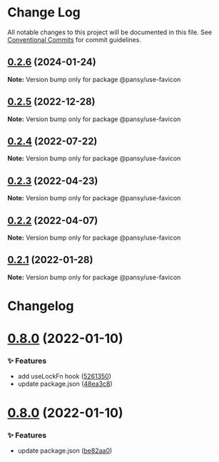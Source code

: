 # Change Log

All notable changes to this project will be documented in this file.
See [Conventional Commits](https://conventionalcommits.org) for commit guidelines.

## [0.2.6](https://github.com/pansyjs/react-hooks/compare/@pansy/use-favicon@0.2.5...@pansy/use-favicon@0.2.6) (2024-01-24)

**Note:** Version bump only for package @pansy/use-favicon





## [0.2.5](https://github.com/pansyjs/react-hooks/compare/@pansy/use-favicon@0.2.4...@pansy/use-favicon@0.2.5) (2022-12-28)

**Note:** Version bump only for package @pansy/use-favicon





## [0.2.4](https://github.com/pansyjs/react-hooks/compare/@pansy/use-favicon@0.2.3...@pansy/use-favicon@0.2.4) (2022-07-22)

**Note:** Version bump only for package @pansy/use-favicon





## [0.2.3](https://github.com/pansyjs/react-hooks/compare/@pansy/use-favicon@0.2.2...@pansy/use-favicon@0.2.3) (2022-04-23)

**Note:** Version bump only for package @pansy/use-favicon





## [0.2.2](https://github.com/pansyjs/react-hooks/compare/@pansy/use-favicon@0.2.1...@pansy/use-favicon@0.2.2) (2022-04-07)

**Note:** Version bump only for package @pansy/use-favicon





## [0.2.1](https://github.com/pansyjs/react-hooks/compare/@pansy/use-favicon@0.2.0...@pansy/use-favicon@0.2.1) (2022-01-28)

**Note:** Version bump only for package @pansy/use-favicon





# Changelog

# [0.8.0](https://github.com/pansyjs/react-hooks/compare/v0.7.0...v0.8.0) (2022-01-10)


### ✨ Features

* add useLockFn hook ([5261350](https://github.com/pansyjs/react-hooks/commit/5261350))
* update package.json ([48ea3c8](https://github.com/pansyjs/react-hooks/commit/48ea3c8))

# [0.8.0](https://github.com/pansyjs/react-hooks/compare/v0.7.0...v0.8.0) (2022-01-10)


### ✨ Features

* update package.json ([be82aa0](https://github.com/pansyjs/react-hooks/commit/be82aa0))
